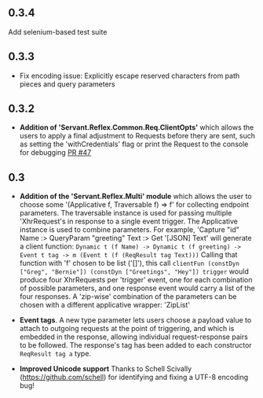 0.3.4
-----

Add selenium-based test suite

0.3.3
-----

- Fix encoding issue: Explicitly escape reserved characters from path pieces and query parameters


0.3.2
-----

- **Addition of 'Servant.Reflex.Common.Req.ClientOpts'** which
allows the users to apply a final adjustment to Requests before
thery are sent, such as setting the 'withCredentials' flag
or print the Request to the console for debugging
[PR #47](https://github.com/imalsogreg/servant-reflex/pull/47)

0.3
---

- **Addition of the 'Servant.Reflex.Multi' module** which allows the user
to choose some '(Applicative f, Traversable f) => f' for collecting
endpoint parameters. The traversable instance is used for passing
multiple 'XhrRequest's in response to a single event trigger. The
Applicative instance is used to combine parameters. For example,
'Capture "id" Name :> QueryParam "greeting" Text :> Get '[JSON] Text'
will generate a client function:
`Dynamic t (f Name) -> Dynamic t (f greeting) -> Event t tag ->
 m (Event t (f (ReqResult tag Text)))`
Calling that function with 'f' chosen to be list ('[]'), this call
`clientFun
(constDyn ["Greg", "Bernie"])
(constDyn ["Greetings", "Hey"])
trigger`
would produce four XhrRequests per 'trigger' event, one for each
combination of possible parameters, and one response event
would carry a list of the four responses.
A 'zip-wise' combination of the parameters can be chosen with
a different applicative wrapper: 'ZipList'

- **Event tags**. A new type parameter lets users choose a payload
value to attach to outgoing requests at the point of triggering,
and which is embedded in the response, allowing individual
request-response pairs to be followed. The response's tag has been
added to each constructor `ReqResult tag a` type.

- **Improved Unicode support** Thanks to Schell Scivally
(https://github.com/schell) for identifying and fixing a UTF-8
encoding bug!
